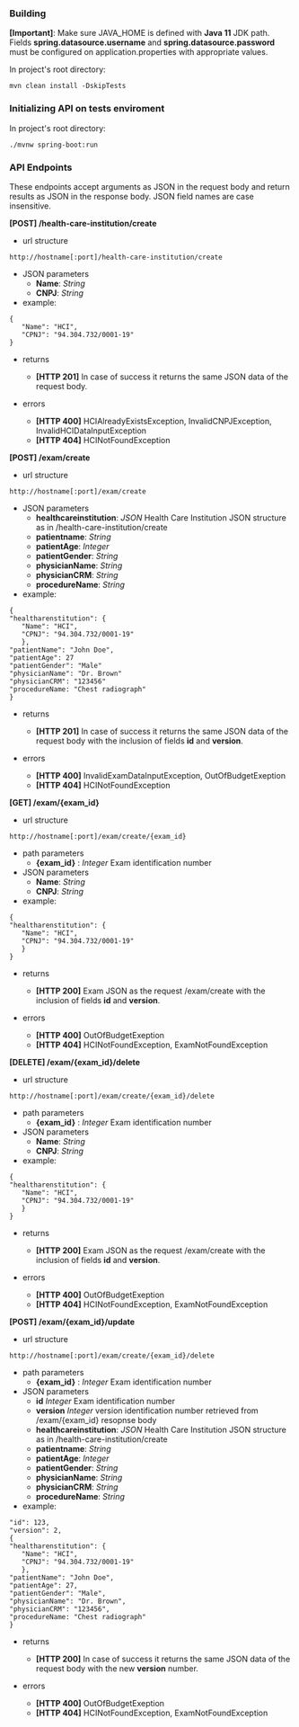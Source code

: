 ### Building

**[Important]**: Make sure JAVA_HOME is defined with **Java 11** JDK path.
Fields **spring.datasource.username** and **spring.datasource.password** must be configured on application.properties
 with appropriate values. 

In project's root directory: 

```
mvn clean install -DskipTests
```
### Initializing API on tests enviroment

In project's root directory: 
```
./mvnw spring-boot:run
```
### API Endpoints

These endpoints accept arguments as JSON in the request body and return results as JSON in the response body. 
JSON field names are case insensitive.


**[POST] /health-care-institution/create**

- url structure
```
http://hostname[:port]/health-care-institution/create
```
- JSON parameters
    - **Name**: *String* 
    - **CNPJ**: *String* 
 - example: 
 ```
{ 
    "Name": "HCI",
    "CPNJ": "94.304.732/0001-19"
}
```
- returns
    - **[HTTP 201]** In case of success it returns the same JSON data of the request body.
    
- errors
    - **[HTTP 400]** HCIAlreadyExistsException, InvalidCNPJException, InvalidHCIDataInputException
    - **[HTTP 404]** HCINotFoundException
    

**[POST] /exam/create**

- url structure
```
http://hostname[:port]/exam/create
```
- JSON parameters
    - **healthcareinstitution**: *JSON* Health Care Institution JSON structure as in /health-care-institution/create
    - **patientname**: *String*
    - **patientAge**: *Integer* 
    - **patientGender**: *String*
    - **physicianName**: *String*
    - **physicianCRM**: *String*
    - **procedureName**: *String*
 - example: 
 ```
{
"healtharenstitution": { 
    "Name": "HCI",
    "CPNJ": "94.304.732/0001-19"
    },
"patientName": "John Doe",
"patientAge": 27
"patientGender": "Male"
"physicianName": "Dr. Brown"
"physicianCRM": "123456"
"procedureName: "Chest radiograph"
}
```
- returns
    - **[HTTP 201]** In case of success it returns the same JSON data of the request body with the inclusion of fields **id** and **version**.
    
- errors
    - **[HTTP 400]** InvalidExamDataInputException, OutOfBudgetExeption
    - **[HTTP 404]** HCINotFoundException
    
**[GET] /exam/{exam_id}**

- url structure
```
http://hostname[:port]/exam/create/{exam_id}
```
- path parameters
    - **{exam_id}** : *Integer* Exam identification number
- JSON parameters
   - **Name**: *String* 
   - **CNPJ**: *String* 
 - example: 
 ```
{
"healtharenstitution": { 
    "Name": "HCI",
    "CPNJ": "94.304.732/0001-19"
    }
}
```
- returns
    - **[HTTP 200]** Exam JSON as the request /exam/create with the inclusion of fields **id** and **version**.
    
- errors
    - **[HTTP 400]** OutOfBudgetExeption
    - **[HTTP 404]** HCINotFoundException, ExamNotFoundException
    
**[DELETE] /exam/{exam_id}/delete**

- url structure
```
http://hostname[:port]/exam/create/{exam_id}/delete
```
- path parameters
    - **{exam_id}** : *Integer* Exam identification number
- JSON parameters
   - **Name**: *String* 
   - **CNPJ**: *String* 
 - example: 
 ```
{
"healtharenstitution": { 
    "Name": "HCI",
    "CPNJ": "94.304.732/0001-19"
    }
}
```
- returns
    - **[HTTP 200]** Exam JSON as the request /exam/create with the inclusion of fields **id** and **version**.
    
- errors
    - **[HTTP 400]** OutOfBudgetExeption
    - **[HTTP 404]** HCINotFoundException, ExamNotFoundException
    
**[POST] /exam/{exam_id}/update**

- url structure
```
http://hostname[:port]/exam/create/{exam_id}/delete
```
- path parameters
    - **{exam_id}** : *Integer* Exam identification number
- JSON parameters
    - **id** *Integer* Exam identification number
    - **version** *Integer* version identification number retrieved from /exam/{exam_id} resopnse body
    - **healthcareinstitution**: *JSON* Health Care Institution JSON structure as in /health-care-institution/create
    - **patientname**: *String*
    - **patientAge**: *Integer* 
    - **patientGender**: *String*
    - **physicianName**: *String*
    - **physicianCRM**: *String*
    - **procedureName**: *String*
 - example: 
 ```
"id": 123,
"version": 2,
{
"healtharenstitution": { 
    "Name": "HCI",
    "CPNJ": "94.304.732/0001-19"
    },
"patientName": "John Doe",
"patientAge": 27,
"patientGender": "Male",
"physicianName": "Dr. Brown",
"physicianCRM": "123456",
"procedureName: "Chest radiograph"
}
```
- returns
    - **[HTTP 200]** In case of success it returns the same JSON data of the request body with the new **version** number.
    
- errors
    - **[HTTP 400]** OutOfBudgetExeption
    - **[HTTP 404]** HCINotFoundException, ExamNotFoundException